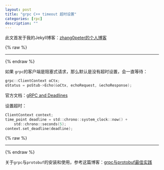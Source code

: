 ```yaml
---
layout: post
title: "grpc C++ timeout 超时设置"
categories: [rpc]
description: ""
---
```


此文首发于我的Jekyll博客：[zhang0peter的个人博客](https://zhang0peter.com)         

{% raw %}
***          
{% endraw %}

如果 `grpc`的客户端是阻塞式请求，那么默认是没有超时设置，会一直等待：

```c
grpc::ClientContext oCtx;
oStatus = poStub->Echo(&oCtx, echoRequest, &echoResponse);
```

官方文档：[gRPC and Deadlines](https://grpc.io/blog/deadlines/)

设置超时：

```c
ClientContext context;
time_point deadline = std::chrono::system_clock::now() + 
    std::chrono::seconds(5);
context.set_deadline(deadline);
```


{% raw %}
***          
{% endraw %}

关于`grpc`与`protobuf`的安装和使用，参考这篇博客：[grpc与protobuf最佳实践](http://zhang0peter.com/grpc-and-protobuf/)
